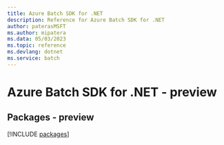 ```yaml
---
title: Azure Batch SDK for .NET
description: Reference for Azure Batch SDK for .NET
author: paterasMSFT
ms.author: mipatera
ms.data: 05/03/2023
ms.topic: reference
ms.devlang: dotnet
ms.service: batch
---
```

# Azure Batch SDK for .NET - preview
## Packages - preview
[!INCLUDE [packages](batch-index.md)]
